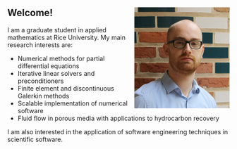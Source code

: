## Welcome!<img align="right" height="230px" src="../thiele2.jpg"/>

I am a graduate student in applied mathematics at Rice University.
My main research interests are:

* Numerical methods for partial differential equations
* Iterative linear solvers and preconditioners
* Finite element and discontinuous Galerkin methods
* Scalable implementation of numerical software
* Fluid flow in porous media with applications to hydrocarbon recovery

I am also interested in the application of software engineering techniques in scientific software.
